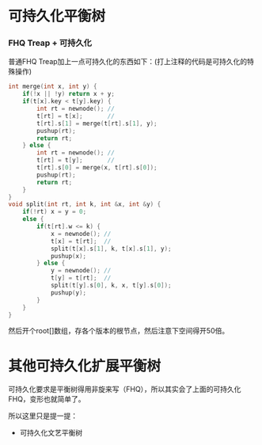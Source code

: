 # 可持久化平衡树

### FHQ Treap + 可持久化

普通FHQ Treap加上一点可持久化的东西如下：(打上注释的代码是可持久化的特殊操作)

```C++
int merge(int x, int y) {
    if(!x || !y) return x + y;
    if(t[x].key < t[y].key) {
        int rt = newnode(); //
        t[rt] = t[x];       //
        t[rt].s[1] = merge(t[rt].s[1], y);
        pushup(rt);
        return rt;
    } else {
        int rt = newnode(); //
        t[rt] = t[y];       //
        t[rt].s[0] = merge(x, t[rt].s[0]);
        pushup(rt);
        return rt;
    }
}
void split(int rt, int k, int &x, int &y) {
    if(!rt) x = y = 0;
    else {
        if(t[rt].w <= k) {
            x = newnode(); //
            t[x] = t[rt];  //
            split(t[x].s[1], k, t[x].s[1], y);
            pushup(x);
        } else {
            y = newnode(); //
            t[y] = t[rt];  //
            split(t[y].s[0], k, x, t[y].s[0]);
            pushup(y);
        } 
    }
}
```

然后开个root[]数组，存各个版本的根节点，然后注意下空间得开50倍。

# 其他可持久化扩展平衡树

可持久化要求是平衡树得用非旋来写（FHQ），所以其实会了上面的可持久化FHQ，变形也就简单了。

所以这里只是提一提：

- 可持久化文艺平衡树



